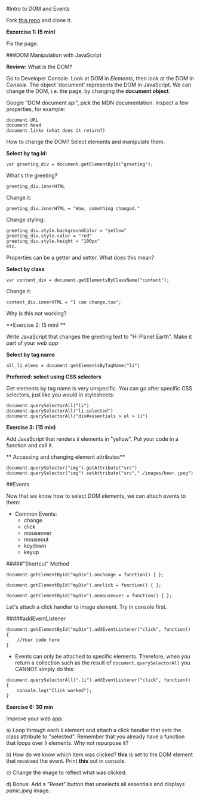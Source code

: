 
#Intro to DOM and Events

Fork [this repo](https://github.com/wdi-sf-fall/dom_day_lab) and clone it.

**Excercise 1: (5 min)**

Fix the page.

###DOM Manipulation with JavaScript

**Review:** What is the DOM?

Go to Developer Console. Look at DOM in *Elements*, then look at the DOM in *Console*. The object 'document' represents the DOM in JavaScript. We can change the DOM, i.e. the page, by changing the **document object**.

Google "DOM document api", pick the MDN documentation. Inspect a few properties, for example:

	document.URL
	document.head
	document.links (what does it return?)
	
How to change the DOM? Select elements and manipulate them.

**Select by tag id:**

	var greeting_div = document.getElementById("greeting");
	
What's the greeting?
	
	greeting_div.innerHTML
	
Change it:

	greeting_div.innerHTML = "Wow, something changed."

Change styling:

	greeting_div.style.backgroundColor = "yellow"
	greeting_div.style.color = "red"
	greeting_div.style.height = "100px"
	etc.

	
Properties can be a getter and setter. What does this mean?

**Select by class**

	var content_div = document.getElementsByClassName("content");

Change it:
	
	content_div.innerHTML = "I can change,too";

Why is this not working?

**Exercise 2: (5 min) ** 

Write JavaScript that changes the greeting text to "Hi Planet Earth". Make it part of your *web app*

**Select by tag name**

	all_li_elems = document.getElementsByTagName("li")

**Preferred: select using CSS selectors**
	
Get elements by tag name is very unspecific. You can go after specific CSS selectors, just like you would in stylesheets:

	document.querySelectorAll("li")
	document.querySelectorAll("li.selected")
	document.querySelectorAll("div#essentials > ul > li")
		
**Exercise 3: (15 min)**
		
Add JavaScript that renders *li* elements in "yellow". Put your code in a function and call it.

** Accessing and changing element attributes**

	document.querySelector("img").getAttribute("src")
	document.querySelector("img").setAttribute("src","./images/beer.jpeg")

##Events

Now that we know how to select DOM elements, we can attach events to them:

- Common Events:
	- change
	- click
	- mouseover
	- mouseout
	- keydown
	- keyup

#####"Shortcut" Method

```
document.getElementById("myDiv").onchange = function() { };

document.getElementById("myDiv").onclick = function() { };

document.getElementById("myDiv").onmouseover = function() { };
```

Let's attach a click handler to image element. Try in console first.

#####addEventListener

```
document.getElementById("myDiv").addEventListener("click", function() {
	//Your code here
}
```

- Events can only be attached to specific elements. Therefore, when you return a collection such as the result of `document.querySelectorAll` you CANNOT simply do this:

```
document.querySelectorAll(".li").addEventListener("click", function() {
	console.log("Click worked");
}
```

**Exercise 6: 30 min** 

Improve your web app:

a) Loop through each *li* element and attach a click handler that sets the class attribute to "selected". Remember that you already have a function that loops over *li*  elements. Why not repurpose it?

b) How do we know which item was clicked? **this** is set to the DOM element that received the event. Print **this** out in console.

c) Change the image to reflect what was clicked.

d) Bonus: Add a "Reset" button that unselects all essentials and displays *panic.jpeg* image.





		
